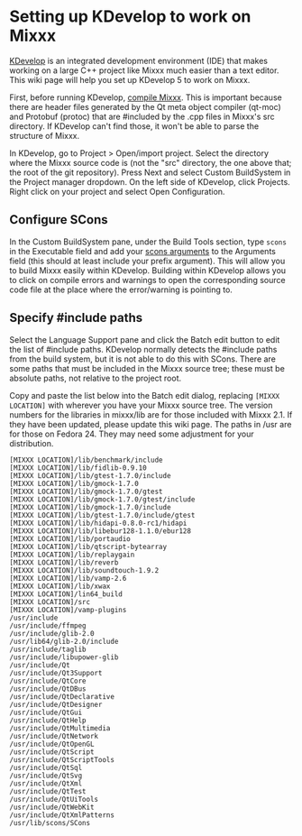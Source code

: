 # Setting up KDevelop to work on Mixxx

[KDevelop](http://kdevelop.org/) is an integrated development
environment (IDE) that makes working on a large C++ project like Mixxx
much easier than a text editor. This wiki page will help you set up
KDevelop 5 to work on Mixxx.

First, before running KDevelop, [compile Mixxx](compiling%20on%20linux).
This is important because there are header files generated by the Qt
meta object compiler (qt-moc) and Protobuf (protoc) that are \#included
by the .cpp files in Mixxx's src directory. If KDevelop can't find
those, it won't be able to parse the structure of Mixxx.

In KDevelop, go to Project \> Open/import project. Select the directory
where the Mixxx source code is (not the "src" directory, the one above
that; the root of the git repository). Press Next and select Custom
BuildSystem in the Project manager dropdown. On the left side of
KDevelop, click Projects. Right click on your project and select Open
Configuration.

## Configure SCons

In the Custom BuildSystem pane, under the Build Tools section, type
`scons` in the Executable field and add your [scons
arguments](compiling%20on%20linux#compile%20and%20install) to the
Arguments field (this should at least include your prefix argument).
This will allow you to build Mixxx easily within KDevelop. Building
within KDevelop allows you to click on compile errors and warnings to
open the corresponding source code file at the place where the
error/warning is pointing to.

## Specify \#include paths

Select the Language Support pane and click the Batch edit button to edit
the list of \#include paths. KDevelop normally detects the \#include
paths from the build system, but it is not able to do this with SCons.
There are some paths that must be included in the Mixxx source tree;
these must be absolute paths, not relative to the project root.

Copy and paste the list below into the Batch edit dialog, replacing
`[MIXXX LOCATION]` with wherever you have your Mixxx source tree. The
version numbers for the libraries in mixxx/lib are for those included
with Mixxx 2.1. If they have been updated, please update this wiki page.
The paths in /usr are for those on Fedora 24. They may need some
adjustment for your distribution.

    [MIXXX LOCATION]/lib/benchmark/include
    [MIXXX LOCATION]/lib/fidlib-0.9.10
    [MIXXX LOCATION]/lib/gtest-1.7.0/include
    [MIXXX LOCATION]/lib/gmock-1.7.0
    [MIXXX LOCATION]/lib/gmock-1.7.0/gtest
    [MIXXX LOCATION]/lib/gmock-1.7.0/gtest/include
    [MIXXX LOCATION]/lib/gmock-1.7.0/include
    [MIXXX LOCATION]/lib/gtest-1.7.0/include/gtest
    [MIXXX LOCATION]/lib/hidapi-0.8.0-rc1/hidapi
    [MIXXX LOCATION]/lib/libebur128-1.1.0/ebur128
    [MIXXX LOCATION]/lib/portaudio
    [MIXXX LOCATION]/lib/qtscript-bytearray
    [MIXXX LOCATION]/lib/replaygain
    [MIXXX LOCATION]/lib/reverb
    [MIXXX LOCATION]/lib/soundtouch-1.9.2
    [MIXXX LOCATION]/lib/vamp-2.6
    [MIXXX LOCATION]/lib/xwax
    [MIXXX LOCATION]/lin64_build
    [MIXXX LOCATION]/src
    [MIXXX LOCATION]/vamp-plugins
    /usr/include
    /usr/include/ffmpeg
    /usr/include/glib-2.0
    /usr/lib64/glib-2.0/include
    /usr/include/taglib
    /usr/include/libupower-glib
    /usr/include/Qt
    /usr/include/Qt3Support
    /usr/include/QtCore
    /usr/include/QtDBus
    /usr/include/QtDeclarative
    /usr/include/QtDesigner
    /usr/include/QtGui
    /usr/include/QtHelp
    /usr/include/QtMultimedia
    /usr/include/QtNetwork
    /usr/include/QtOpenGL
    /usr/include/QtScript
    /usr/include/QtScriptTools
    /usr/include/QtSql
    /usr/include/QtSvg
    /usr/include/QtXml
    /usr/include/QtTest
    /usr/include/QtUiTools
    /usr/include/QtWebKit
    /usr/include/QtXmlPatterns
    /usr/lib/scons/SCons

